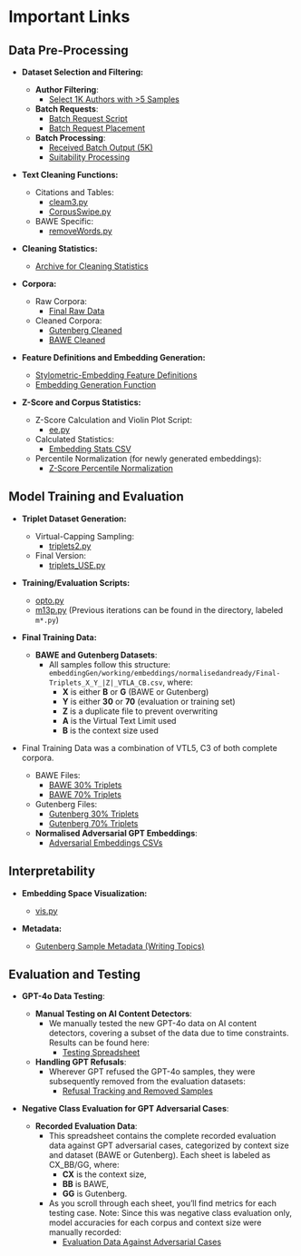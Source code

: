 # Important Links

## Data Pre-Processing

- **Dataset Selection and Filtering:**
  - **Author Filtering**: 
    - [Select 1K Authors with >5 Samples](https://github.com/sean-o-sullivan/vm/blob/main/embeddingGen/Select1K.py)
  - **Batch Requests**:
    - [Batch Request Script](https://github.com/sean-o-sullivan/vm/blob/main/embeddingGen/run3_part3-To%20make%20batch%20request.py)
    - [Batch Request Placement](https://github.com/sean-o-sullivan/vm/blob/main/embeddingGen/batching.ipynb)
  - **Batch Processing**:
    - [Received Batch Output (5K)](https://github.com/sean-o-sullivan/vm/blob/main/embeddingGen/batch_dataset_classification_output_5K.jsonl)
    - [Suitability Processing](https://github.com/sean-o-sullivan/vm/blob/main/embeddingGen/isSuitableForAuthorship.py)

- **Text Cleaning Functions:**
  - Citations and Tables:
    - [cleam3.py](https://github.com/sean-o-sullivan/vm/blob/main/embeddingGen/gold_data/cleam3.py)
    - [CorpusSwipe.py](https://github.com/sean-o-sullivan/vm/blob/main/embeddingGen/gold_data/pro/CorpusSwipe.py)
  - BAWE Specific:
    - [removeWords.py](https://github.com/sean-o-sullivan/vm/blob/main/embeddingGen/gold_data/pro/archive/removeWords.py)

- **Cleaning Statistics:**
  - [Archive for Cleaning Statistics](https://github.com/sean-o-sullivan/vm/tree/main/embeddingGen/gold_data/archive3)

- **Corpora:**
  - Raw Corpora:
    - [Final Raw Data](https://github.com/sean-o-sullivan/vm/tree/main/embeddingGen/gold_data/final_raw)
  - Cleaned Corpora:
    - [Gutenberg Cleaned](https://media.githubusercontent.com/media/sean-o-sullivan/vm/refs/heads/main/embeddingGen/gold_data/pro/Gutenberg_Clean2.csv)
    - [BAWE Cleaned](https://media.githubusercontent.com/media/sean-o-sullivan/vm/refs/heads/main/embeddingGen/gold_data/pro/archive/BAWE_Clean.csv)

- **Feature Definitions and Embedding Generation:**
  - [Stylometric-Embedding Feature Definitions](https://github.com/sean-o-sullivan/vm/blob/clean/embeddingGen/working/stylometricValues.py)
  - [Embedding Generation Function](https://github.com/sean-o-sullivan/vm/blob/main/embeddingGen/working/embedding2.py)

- **Z-Score and Corpus Statistics:**
  - Z-Score Calculation and Violin Plot Script:
    - [ee.py](https://github.com/sean-o-sullivan/vm/blob/main/embeddingGen/working/embeddings/ee.py)
  - Calculated Statistics:
    - [Embedding Stats CSV](https://media.githubusercontent.com/media/sean-o-sullivan/vm/refs/heads/main/embeddingGen/working/embeddings/embedding_stats2.csv)
  - Percentile Normalization (for newly generated embeddings):
    - [Z-Score Percentile Normalization](https://github.com/sean-o-sullivan/vm/blob/main/embeddingGen/working/embeddings/ii.py)

## Model Training and Evaluation

- **Triplet Dataset Generation:**
  - Virtual-Capping Sampling:
    - [triplets2.py](https://github.com/sean-o-sullivan/vm/blob/main/embeddingGen/working/embeddings/normalisedandready/triplets2.py)
  - Final Version:
    - [triplets_USE.py](https://github.com/sean-o-sullivan/vm/blob/main/embeddingGen/working/embeddings/normalisedandready/triplets_USE.py)

- **Training/Evaluation Scripts:**
  - [opto.py](https://github.com/sean-o-sullivan/vm/blob/main/embeddingGen/working/embeddings/normalisedandready/opto.py)
  - [m13p.py](https://github.com/sean-o-sullivan/vm/commits/main/embeddingGen/working/embeddings/normalisedandready/m13p.py) (Previous iterations can be found in the directory, labeled `m*.py`)

- **Final Training Data:**
  - **BAWE and Gutenberg Datasets**:
    - All samples follow this structure: `embeddingGen/working/embeddings/normalisedandready/Final-Triplets_X_Y_|Z|_VTLA_CB.csv`, where:
      - **X** is either **B** or **G** (BAWE or Gutenberg)
      - **Y** is either **30** or **70** (evaluation or training set)
      - **Z** is a duplicate file to prevent overwriting
      - **A** is the Virtual Text Limit used
      - **B** is the context size used
- Final Training Data was a combination of VTL5, C3 of both complete corpora.
    - BAWE Files:
      - [BAWE 30% Triplets](https://github.com/sean-o-sullivan/vm/blob/main/embeddingGen/working/embeddings/normalisedandready/Final-Triplets_B_30_%7C_VTL5_C3.csv)
      - [BAWE 70% Triplets](https://github.com/sean-o-sullivan/vm/blob/main/embeddingGen/working/embeddings/normalisedandready/Final-Triplets_B_70_%7C_VTL5_C3.csv)
    - Gutenberg Files:
      - [Gutenberg 30% Triplets](https://github.com/sean-o-sullivan/vm/blob/main/embeddingGen/working/embeddings/normalisedandready/Final-Triplets_G_30_%7C_VTL5_C3.csv)
      - [Gutenberg 70% Triplets](https://github.com/sean-o-sullivan/vm/blob/main/embeddingGen/working/embeddings/normalisedandready/Final-Triplets_G_70_%7C_VTL5_C3.csv)
  - **Normalised Adversarial GPT Embeddings**:
    - [Adversarial Embeddings CSVs](https://github.com/sean-o-sullivan/vm/tree/main/embeddingGen/working/embeddings/normalized_adversarial_csvs)

## Interpretability

- **Embedding Space Visualization:**
  - [vis.py](https://github.com/sean-o-sullivan/vm/blob/main/embeddingGen/working/embeddings/normalisedandready/vis.py)

- **Metadata:**
  - [Gutenberg Sample Metadata (Writing Topics)](https://github.com/sean-o-sullivan/vm/blob/main/embeddingGen/working/embeddings/normalisedandready/GG_100_updated_core_info_only.csv)


## Evaluation and Testing

- **GPT-4o Data Testing**:
  - **Manual Testing on AI Content Detectors**:
    - We manually tested the new GPT-4o data on AI content detectors, covering a subset of the data due to time constraints. Results can be found here:
      - [Testing Spreadsheet](https://docs.google.com/spreadsheets/d/1ZM_vkZbx43YjG5FArvqxJEE3IDRYYAafqJTF00-ei1Y/edit?gid=1317019956#gid=1317019956)
  - **Handling GPT Refusals**:
    - Wherever GPT refused the GPT-4o samples, they were subsequently removed from the evaluation datasets:
      - [Refusal Tracking and Removed Samples](https://docs.google.com/spreadsheets/d/1F3phebzd_P-WF-IJTePCnxkcHjzfznhMZCqaiEQ0Q2w/edit?gid=0#gid=0)

- **Negative Class Evaluation for GPT Adversarial Cases**:
  - **Recorded Evaluation Data**:
    - This spreadsheet contains the complete recorded evaluation data against GPT adversarial cases, categorized by context size and dataset (BAWE or Gutenberg). Each sheet is labeled as CX_BB/GG, where:
      - **CX** is the context size,
      - **BB** is BAWE,
      - **GG** is Gutenberg.
    - As you scroll through each sheet, you’ll find metrics for each testing case. Note: Since this was negative class evaluation only, model accuracies for each corpus and context size were manually recorded:
      - [Evaluation Data Against Adversarial Cases](https://docs.google.com/spreadsheets/d/1_VHQWRCBHYe9eiX1raw0LPDY8jWLprW3wL2TmcXRWKs/edit?gid=67857661#gid=67857661)